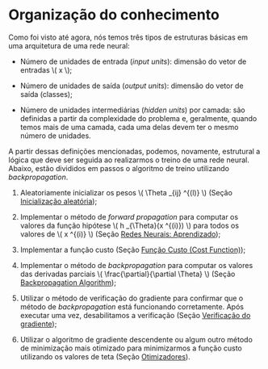 # Organização do conhecimento

Como foi visto até agora, nós temos três tipos de estruturas básicas em uma arquitetura de uma
rede neural:

- Número de unidades de entrada (_input units_): dimensão do vetor de entradas \\( x \\);

- Número de unidades de saída (_output units_): dimensão do vetor de saída (classes);

- Número de unidades intermediárias (_hidden units_) por camada: são definidas a partir da
complexidade do problema e, geralmente, quando temos mais de uma camada, cada uma delas
devem ter o mesmo número de unidades.

A partir dessas definições mencionadas, podemos, novamente, estrutural a lógica que deve ser seguida
ao realizarmos o treino de uma rede neural. Abaixo, estão divididos em passos o algoritmo de treino
utilizando _backpropagation_.

1. Aleatoriamente inicializar os pesos \\( \Theta _{ij} ^{(l)} \\) (Seção [Inicialização aleatória](./3-2-6.md));

2. Implementar o método de _forward propagation_ para computar os valores da função hipótese
\\( h _{\Theta}(x ^{(i)}) \\) para todos os valores de \\( x ^{(i)} \\) (Seção [Redes Neurais: Aprendizado](./3-2.md));

3. Implementar a função custo (Seção [Função Custo (Cost Function)](./3-2-2.md));

4. Implementar o método de *backpropagation* para computar os valores das derivadas
parciais \\( \frac{\partial}{\partial \Theta} \\) (Seção [Backpropagation Algorithm](./3-2-3.md));

5. Utilizar o método de verificação do gradiente para confirmar que o método de _backpropagation_
está funcionando corretamente. Após executar uma vez, desabilitamos a verificação
(Seção [Verificação do gradiente](./3-2-5.md));

6. Utilizar o algoritmo de gradiente descendente ou algum outro método de minimização mais
otimizado para minimizarmos a função custo utilizando os valores de teta (Seção [Otimizadores](./3-2-4.md)).

